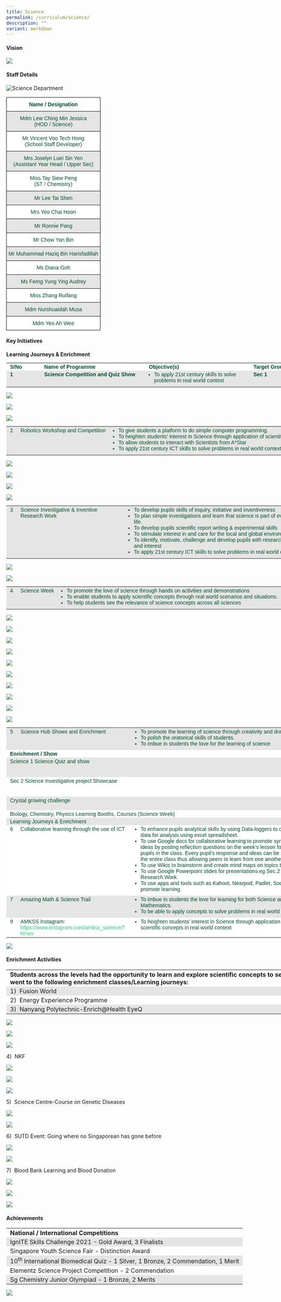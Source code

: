 ```yaml
---
title: Science
permalink: /curriculum/science/
description: ""
variant: markdown
---
```

#### Vision

![](/images/Science_Vision.jpg)

#### Staff Details

![Science Department](/images/2023%20Department%20photos/science%20department%202.jpg)

<style type="text/css">
.tg  {border-collapse:collapse;border-spacing:0;}
.tg td{border-color:black;border-style:solid;border-width:1px;font-family:Arial, sans-serif;font-size:14px;
  overflow:hidden;padding:10px 5px;word-break:normal;}
.tg th{border-color:black;border-style:solid;border-width:1px;font-family:Arial, sans-serif;font-size:14px;
  font-weight:normal;overflow:hidden;padding:10px 5px;word-break:normal;}
.tg .tg-74pa{background-color:#FFF;color:#004D2E;font-weight:bold;text-align:center;vertical-align:middle}
.tg .tg-t70x{background-color:#E5E5E5;color:#004D2E;text-align:center;vertical-align:top}
.tg .tg-fi1r{background-color:#FFF;color:#004D2E;text-align:center;vertical-align:top}
.tg .tg-wpup{background-color:#FFF;color:#004D2E;text-align:center;vertical-align:middle}
.tg .tg-bapb{background-color:#E5E5E5;color:#004D2E;text-align:center;vertical-align:middle}
</style>
<table class="tg">
<thead>
  <tr>
    <th class="tg-74pa"><span style="font-weight:700">Name / Designation</span></th>
  </tr>
</thead>
<tbody>
  <tr>
    <td class="tg-t70x"><span style="font-weight:400;color:#004D2E">Mdm Lew Ching Min Jessica</span><br><span style="font-weight:400;color:#004D2E">(HOD / Science)</span></td>
  </tr>
  <tr>
    <td class="tg-fi1r"><span style="font-weight:400;color:#004D2E">Mr Vincent Voo Tech Hong</span><br><span style="font-weight:400;color:#004D2E">(School Staff Developer)</span></td>
  </tr>
 
  <tr>
    <td class="tg-t70x"><span style="font-weight:400;color:#004D2E">Mrs Joselyn Luei Sin Yen</span><br><span style="font-weight:400;color:#004D2E">(Assistant Year Head / Upper Sec)</span></td>
  </tr>
  <tr>
    <td class="tg-fi1r"><span style="font-weight:400;color:#004D2E">Miss Tay Siew Peng</span><br><span style="font-weight:400;color:#004D2E">(ST / Chemistry)</span></td>
  </tr>
  <tr>
    <td class="tg-bapb">Mr Lee Tai Shen</td>
  </tr>
  <tr>
    <td class="tg-wpup">Mrs Yeo Chai Hoon</td>
  </tr>
  <tr>
    <td class="tg-bapb">Mr Ronnie Pang</td>
  </tr>
  
  <tr>
    <td class="tg-wpup">Mr Chow Yan Bin</td>
  </tr>
  <tr>
    <td class="tg-bapb">Mr Muhammad Haziq Bin Harisfadillah</td>
  </tr>
  <tr>
    <td class="tg-wpup">Ms Diana Goh </td>
  </tr>
  
  <tr>
    <td class="tg-bapb">Ms Ferng Yung Ying Audrey</td>
  </tr>
  <tr>
    <td class="tg-wpup">Miss Zhang Ruifang</td>
  </tr>
  
  
  <tr>
    <td class="tg-bapb">Mdm Nurshuaidah Musa</td>
  </tr>
  <tr>
    <td class="tg-wpup">Mdm Yeo Ah Wee</td>
  </tr>
</tbody>
</table>

#### Key Initiatives

**Learning Journeys &amp; Enrichment**

  

<table class="iveo_table ives_tab_modern2 ive_eobj_center" style="margin: auto; outline: 0px; padding: 0px; border-collapse: collapse; clear: both; border: none; color: rgb(0, 77, 46); font-family: Outfit, sans-serif; font-size: 14px; font-style: normal; font-variant-ligatures: normal; font-variant-caps: normal; font-weight: 400; letter-spacing: normal; orphans: 2; text-align: left; text-transform: none; white-space: normal; widows: 2; word-spacing: 0px; -webkit-text-stroke-width: 0px; background-color: rgb(255, 255, 255); text-decoration-thickness: initial; text-decoration-style: initial; text-decoration-color: initial; width: 920px;"><tbody style="margin: 0px; outline: 0px; padding: 0px;"><tr style="margin: 0px; outline: 0px; padding: 0px;"><td width="80px" style="margin: 0px; outline: 0px; padding: 2px 10px; text-align: left;"><strong style="margin: 0px; outline: 0px; padding: 0px;">S/No</strong><br style="margin: 0px; outline: 0px; padding: 0px;"></td><td width="300px" style="margin: 0px; outline: 0px; padding: 2px 10px; text-align: left;"><strong style="margin: 0px; outline: 0px; padding: 0px;">Name of Programme</strong><br style="margin: 0px; outline: 0px; padding: 0px;"></td><td width="300px" style="margin: 0px; outline: 0px; padding: 2px 10px; text-align: left;"><strong style="margin: 0px; outline: 0px; padding: 0px;">Objective(s)</strong><br style="margin: 0px; outline: 0px; padding: 0px;"></td><td width="300px" style="margin: 0px; outline: 0px; padding: 2px 10px; text-align: left;"><strong style="margin: 0px; outline: 0px; padding: 0px;">Target Group</strong><br style="margin: 0px; outline: 0px; padding: 0px;"></td></tr><tr style="margin: 0px; outline: 0px; padding: 0px; background-color: rgb(229, 229, 229);"><td valign="top" style="margin: 0px; outline: 0px; padding: 2px 10px; text-align: left;"><strong style="margin: 0px; outline: 0px; padding: 0px;">1</strong><br style="margin: 0px; outline: 0px; padding: 0px;"></td><td valign="top" style="margin: 0px; outline: 0px; padding: 2px 10px; text-align: left;"><strong style="margin: 0px; outline: 0px; padding: 0px;">Science Competition and Quiz Show</strong><br style="margin: 0px; outline: 0px; padding: 0px;"></td><td valign="top" style="margin: 0px; outline: 0px; padding: 2px 10px; text-align: left;"><ul style="margin: 0px 0px 0.5em 1em; outline: 0px; padding: 0px;"><li style="margin: 0px; outline: 0px; padding: 0px;">To apply 21st century skills to solve problems in real world context</li></ul></td><td valign="top" style="margin: 0px; outline: 0px; padding: 2px 10px; text-align: left;"><strong style="margin: 0px; outline: 0px; padding: 0px;">Sec 1</strong></td></tr></tbody></table>

![](/images/science_competition%201.jpg)

![](/images/science_competition%202.jpg)

![](/images/science_competition%203.jpg)

<table class="iveo_table ives_tab_modern2 ive_eobj_center" style="margin: auto; outline: 0px; padding: 0px; border-collapse: collapse; clear: both; border: none; color: rgb(0, 77, 46); font-family: Outfit, sans-serif; font-size: 14px; font-style: normal; font-variant-ligatures: normal; font-variant-caps: normal; font-weight: 400; letter-spacing: normal; orphans: 2; text-align: left; text-transform: none; white-space: normal; widows: 2; word-spacing: 0px; -webkit-text-stroke-width: 0px; background-color: rgb(255, 255, 255); text-decoration-thickness: initial; text-decoration-style: initial; text-decoration-color: initial; width: 920px;"><tbody style="margin: 0px; outline: 0px; padding: 0px;"><tr style="margin: 0px; outline: 0px; padding: 0px; background-color: rgb(229, 229, 229);"><td valign="top" style="margin: 0px; outline: 0px; padding: 2px 10px; text-align: left;">2<br style="margin: 0px; outline: 0px; padding: 0px;"></td><td valign="top" style="margin: 0px; outline: 0px; padding: 2px 10px; text-align: left;">Robotics Workshop and Competition<br style="margin: 0px; outline: 0px; padding: 0px;"></td><td valign="top" style="margin: 0px; outline: 0px; padding: 2px 10px; text-align: left;"><ul style="margin: 0px 0px 0.5em 1em; outline: 0px; padding: 0px;"><li style="margin: 0px; outline: 0px; padding: 0px;">To give students a platform to do simple computer programming.</li><li style="margin: 0px; outline: 0px; padding: 0px;">To heighten students’ interest in Science through application of scientific concepts.</li><li style="margin: 0px; outline: 0px; padding: 0px;">To allow students to interact with Scientists from A*Star</li><li style="margin: 0px; outline: 0px; padding: 0px;">To apply 21st century ICT skills to solve problems in real world context</li></ul></td><td valign="top" style="margin: 0px; outline: 0px; padding: 2px 10px; text-align: left;">Sec 1</td></tr></tbody></table>

![](/images/robotics_1.jpg)

![](/images/robotics_2.jpg)

![](/images/robotics_3.jpg)

![](/images/robotics_4.jpg)

<table class="iveo_table ives_tab_modern2 ive_eobj_center" style="margin: auto; outline: 0px; padding: 0px; border-collapse: collapse; clear: both; border: none; color: rgb(0, 77, 46); font-family: Outfit, sans-serif; font-size: 14px; font-style: normal; font-variant-ligatures: normal; font-variant-caps: normal; font-weight: 400; letter-spacing: normal; orphans: 2; text-align: left; text-transform: none; white-space: normal; widows: 2; word-spacing: 0px; -webkit-text-stroke-width: 0px; background-color: rgb(255, 255, 255); text-decoration-thickness: initial; text-decoration-style: initial; text-decoration-color: initial; width: 920px;"><tbody style="margin: 0px; outline: 0px; padding: 0px;"><tr style="margin: 0px; outline: 0px; padding: 0px; background-color: rgb(229, 229, 229);"><td valign="top" style="margin: 0px; outline: 0px; padding: 2px 10px; text-align: left;">3<br style="margin: 0px; outline: 0px; padding: 0px;"></td><td valign="top" style="margin: 0px; outline: 0px; padding: 2px 10px; text-align: left;">Science Investigative &amp; Inventive Research Work<br style="margin: 0px; outline: 0px; padding: 0px;"></td><td valign="top" style="margin: 0px; outline: 0px; padding: 2px 10px; text-align: left;"><ul style="margin: 0px 0px 0.5em 1em; outline: 0px; padding: 0px;"><li style="margin: 0px; outline: 0px; padding: 0px;">To develop pupils skills of inquiry, initiative and inventiveness</li><li style="margin: 0px; outline: 0px; padding: 0px;">To plan simple investigations and learn that science is part of everyday life.</li><li style="margin: 0px; outline: 0px; padding: 0px;">To develop pupils scientific report writing &amp; experimental skills</li><li style="margin: 0px; outline: 0px; padding: 0px;">To stimulate interest in and care for the local and global environment</li><li style="margin: 0px; outline: 0px; padding: 0px;">To identify, motivate, challenge and develop pupils with research potential and interest</li><li style="margin: 0px; outline: 0px; padding: 0px;">To apply 21st century ICT skills to solve problems in real world context</li></ul></td><td valign="top" style="margin: 0px; outline: 0px; padding: 2px 10px; text-align: left;">Sec 2E / NA/NT</td></tr></tbody></table>

![](/images/science%20investigative_1.png)

![](/images/science%20investigative_2.jpg)

<table class="iveo_table ives_tab_modern2 ive_eobj_center" style="margin: auto; outline: 0px; padding: 0px; border-collapse: collapse; clear: both; border: none; color: rgb(0, 77, 46); font-family: Outfit, sans-serif; font-size: 14px; font-style: normal; font-variant-ligatures: normal; font-variant-caps: normal; font-weight: 400; letter-spacing: normal; orphans: 2; text-align: left; text-transform: none; white-space: normal; widows: 2; word-spacing: 0px; -webkit-text-stroke-width: 0px; background-color: rgb(255, 255, 255); text-decoration-thickness: initial; text-decoration-style: initial; text-decoration-color: initial; width: 920px;"><tbody style="margin: 0px; outline: 0px; padding: 0px;"><tr style="margin: 0px; outline: 0px; padding: 0px; background-color: rgb(229, 229, 229);"><td valign="top" style="margin: 0px; outline: 0px; padding: 2px 10px; text-align: left;">4<br style="margin: 0px; outline: 0px; padding: 0px;"></td><td valign="top" style="margin: 0px; outline: 0px; padding: 2px 10px; text-align: left;">Science Week<br style="margin: 0px; outline: 0px; padding: 0px;"></td><td valign="top" style="margin: 0px; outline: 0px; padding: 2px 10px; text-align: left;"><ul style="margin: 0px 0px 0.5em 1em; outline: 0px; padding: 0px;"><li style="margin: 0px; outline: 0px; padding: 0px;">To promote the love of science through hands on activities and demonstrations</li><li style="margin: 0px; outline: 0px; padding: 0px;">To enable students to apply scientific concepts through real world scenarios and situations.</li><li style="margin: 0px; outline: 0px; padding: 0px;">To help students see the relevance of science concepts across all sciences</li></ul></td><td valign="top" style="margin: 0px; outline: 0px; padding: 2px 10px; text-align: left;">All Levels</td></tr></tbody></table>

![](/images/science%20week_1.jpg)

![](/images/science%20week_2.jpg)

![](/images/science%20week_3.jpg)

![](/images/science%20week_4.jpg)

![](/images/science%20week_5.jpg)

![](/images/science%20week_6.jpg)

![](/images/science%20week_7.jpg)

![](/images/science%20week_8.jpg)

![](/images/science%20week_9.jpg)

![](/images/science%20week_10.jpg)

<table class="iveo_table ives_tab_modern2 ive_eobj_center" style="margin: auto; outline: 0px; padding: 0px; border-collapse: collapse; clear: both; border: none; color: rgb(0, 77, 46); font-family: Outfit, sans-serif; font-size: 14px; font-style: normal; font-variant-ligatures: normal; font-variant-caps: normal; font-weight: 400; letter-spacing: normal; orphans: 2; text-align: left; text-transform: none; white-space: normal; widows: 2; word-spacing: 0px; -webkit-text-stroke-width: 0px; background-color: rgb(255, 255, 255); text-decoration-thickness: initial; text-decoration-style: initial; text-decoration-color: initial; width: 920px;"><tbody style="margin: 0px; outline: 0px; padding: 0px;"><tr style="margin: 0px; outline: 0px; padding: 0px; background-color: rgb(229, 229, 229);"><td valign="top" style="margin: 0px; outline: 0px; padding: 2px 10px; text-align: left;">5<br style="margin: 0px; outline: 0px; padding: 0px;"></td><td valign="top" style="margin: 0px; outline: 0px; padding: 2px 10px; text-align: left;">Science Hub Shows and Enrichment<br style="margin: 0px; outline: 0px; padding: 0px;"></td><td valign="top" style="margin: 0px; outline: 0px; padding: 2px 10px; text-align: left;"><ul style="margin: 0px 0px 0.5em 1em; outline: 0px; padding: 0px;"><li style="margin: 0px; outline: 0px; padding: 0px;">To promote the learning of science through creativity and drama.</li><li style="margin: 0px; outline: 0px; padding: 0px;">To polish the oratorical skills of students.</li><li style="margin: 0px; outline: 0px; padding: 0px;">To imbue in students the love for the learning of science</li></ul></td><td style="margin: 0px; outline: 0px; padding: 2px 10px; text-align: left;"><br style="margin: 0px; outline: 0px; padding: 0px;"></td></tr><tr style="margin: 0px; outline: 0px; padding: 0px;"><td colspan="3" width="504" valign="top" style="margin: 0px; outline: 0px; padding: 2px 10px; text-align: left;"><strong style="margin: 0px; outline: 0px; padding: 0px;">Enrichment / Show</strong><br style="margin: 0px; outline: 0px; padding: 0px;"></td><td valign="top" style="margin: 0px; outline: 0px; padding: 2px 10px; text-align: left;"><strong style="margin: 0px; outline: 0px; padding: 0px;">Target</strong><br style="margin: 0px; outline: 0px; padding: 0px;"></td></tr><tr style="margin: 0px; outline: 0px; padding: 0px; background-color: rgb(229, 229, 229);"><td colspan="3" width="504" valign="top" style="margin: 0px; outline: 0px; padding: 2px 10px; text-align: left;">Science 1 Science Quiz and show<br style="margin: 0px; outline: 0px; padding: 0px;"></td><td valign="top" style="margin: 0px; outline: 0px; padding: 2px 10px; text-align: left;">Secondary 3E and 3NA Students<br style="margin: 0px; outline: 0px; padding: 0px;"></td></tr><tr style="margin: 0px; outline: 0px; padding: 0px;"><td colspan="3" width="504" valign="top" style="margin: 0px; outline: 0px; padding: 2px 10px; text-align: left;">Sec 2 Science Investigative project Showcase<br style="margin: 0px; outline: 0px; padding: 0px;"></td><td valign="top" style="margin: 0px; outline: 0px; padding: 2px 10px; text-align: left;">Secondary 2E and 2NA students<br style="margin: 0px; outline: 0px; padding: 0px;"></td></tr><tr style="margin: 0px; outline: 0px; padding: 0px; background-color: rgb(229, 229, 229);"><td colspan="3" width="504" valign="top" style="margin: 0px; outline: 0px; padding: 2px 10px; text-align: left;">Crystal growing challenge<br style="margin: 0px; outline: 0px; padding: 0px;"></td><td valign="top" style="margin: 0px; outline: 0px; padding: 2px 10px; text-align: left;">Secondary 3 Students<br style="margin: 0px; outline: 0px; padding: 0px;"></td></tr><tr style="margin: 0px; outline: 0px; padding: 0px;"><td colspan="3" width="504" valign="top" style="margin: 0px; outline: 0px; padding: 2px 10px; text-align: left;">Biology, Chemistry, Physics Learning Booths, Courses (Science Week)<br style="margin: 0px; outline: 0px; padding: 0px;"></td><td valign="top" style="margin: 0px; outline: 0px; padding: 2px 10px; text-align: left;">Secondary 1-5<br style="margin: 0px; outline: 0px; padding: 0px;"></td></tr><tr style="margin: 0px; outline: 0px; padding: 0px; background-color: rgb(229, 229, 229);"><td colspan="3" width="504" valign="top" style="margin: 0px; outline: 0px; padding: 2px 10px; text-align: left;">Learning Journeys &amp; Enrichment<br style="margin: 0px; outline: 0px; padding: 0px;"></td><td valign="top" style="margin: 0px; outline: 0px; padding: 2px 10px; text-align: left;">Secondary 1-5<br style="margin: 0px; outline: 0px; padding: 0px;"></td></tr><tr style="margin: 0px; outline: 0px; padding: 0px;"><td valign="top" style="margin: 0px; outline: 0px; padding: 2px 10px; text-align: left;">6<br style="margin: 0px; outline: 0px; padding: 0px;"></td><td valign="top" style="margin: 0px; outline: 0px; padding: 2px 10px; text-align: left;">Collaborative learning through the use of ICT<br style="margin: 0px; outline: 0px; padding: 0px;"></td><td valign="top" style="margin: 0px; outline: 0px; padding: 2px 10px; text-align: left;"><ul style="margin: 0px 0px 0.5em 1em; outline: 0px; padding: 0px;"><li style="margin: 0px; outline: 0px; padding: 0px;">To enhance pupils analytical skills by using Data-loggers to collect data for analysis using excel spreadsheet.</li><li style="margin: 0px; outline: 0px; padding: 0px;">To use Google docs for collaborative learning to promote synthesis of ideas by posting reflection questions on the week’s lesson for all pupils in the class. Every pupil’s response and ideas can be seen by the entire class thus allowing peers to learn from one another.</li><li style="margin: 0px; outline: 0px; padding: 0px;">To use Wikis to brainstorm and create mind maps on topics taught.</li><li style="margin: 0px; outline: 0px; padding: 0px;">To use Google Powerpoint slides for presentations.eg Sec.2 Science Research Work.</li><li style="margin: 0px; outline: 0px; padding: 0px;">To use apps and tools such as Kahoot, Nearpod, Padlet, Socrative to promote learning.</li></ul></td><td valign="top" style="margin: 0px; outline: 0px; padding: 2px 10px; text-align: left;">All Levels<br style="margin: 0px; outline: 0px; padding: 0px;"></td></tr><tr style="margin: 0px; outline: 0px; padding: 0px; background-color: rgb(229, 229, 229);"><td valign="top" style="margin: 0px; outline: 0px; padding: 2px 10px; text-align: left;">7<br style="margin: 0px; outline: 0px; padding: 0px;"></td><td valign="top" style="margin: 0px; outline: 0px; padding: 2px 10px; text-align: left;">Amazing Math &amp; Science Trail<br style="margin: 0px; outline: 0px; padding: 0px;"></td><td valign="top" style="margin: 0px; outline: 0px; padding: 2px 10px; text-align: left;"><ul style="margin: 0px 0px 0.5em 1em; outline: 0px; padding: 0px;"><li style="margin: 0px; outline: 0px; padding: 0px;">To imbue in students the love for learning for both Science and Mathematics.</li><li style="margin: 0px; outline: 0px; padding: 0px;">To be able to apply concepts to solve problems in real world context.</li></ul></td><td valign="top" style="margin: 0px; outline: 0px; padding: 2px 10px; text-align: left;">Sec 3E<br style="margin: 0px; outline: 0px; padding: 0px;"></td></tr><tr style="margin: 0px; outline: 0px; padding: 0px;"><td valign="top" style="margin: 0px; outline: 0px; padding: 2px 10px; text-align: left;">9<br style="margin: 0px; outline: 0px; padding: 0px;"></td><td valign="top" style="margin: 0px; outline: 0px; padding: 2px 10px; text-align: left;">AMKSS Instagram:<br style="margin: 0px; outline: 0px; padding: 0px;"><a href="https://www.instagram.com/amkss_science/?hl=en" target="_blank" style="margin: 0px; outline: 0px; padding: 0px; color: rgb(49, 196, 125); text-decoration: none;">https://www.instagram.com/amkss_science/?hl=en</a><br style="margin: 0px; outline: 0px; padding: 0px;"></td><td valign="top" style="margin: 0px; outline: 0px; padding: 2px 10px; text-align: left;"><ul style="margin: 0px 0px 0.5em 1em; outline: 0px; padding: 0px;"><li style="margin: 0px; outline: 0px; padding: 0px;">To heighten students’ interest in Science through application of scientific concepts in real world context</li></ul></td><td valign="top" style="margin: 0px; outline: 0px; padding: 2px 10px; text-align: left;">All Levels</td></tr></tbody></table>

![](/images/science%20department%20instagram.jpg)

#### Enrichment Activities

<table class="iveo_table ives_tab_modern2 ive_eobj_center" style="margin: auto; outline: 0px; padding: 0px; border-collapse: collapse; clear: both; border: none; width: 920px;"><tbody style="margin: 0px; outline: 0px; padding: 0px;"><tr style="margin: 0px; outline: 0px; padding: 0px;"><td style="margin: 0px; outline: 0px; padding: 2px 10px; text-align: left;"><strong style="margin: 0px; outline: 0px; padding: 0px;">Students across the levels had the opportunity to learn and explore scientific concepts to see their relevance and went to the following enrichment classes/Learning journeys:</strong><br style="margin: 0px; outline: 0px; padding: 0px;"></td></tr><tr style="margin: 0px; outline: 0px; padding: 0px; background-color: rgb(229, 229, 229);"><td style="margin: 0px; outline: 0px; padding: 2px 10px; text-align: left;">1)&nbsp; Fusion World<br style="margin: 0px; outline: 0px; padding: 0px;"></td></tr><tr style="margin: 0px; outline: 0px; padding: 0px;"><td style="margin: 0px; outline: 0px; padding: 2px 10px; text-align: left;">2)&nbsp; Energy Experience Programme<br style="margin: 0px; outline: 0px; padding: 0px;"></td></tr><tr style="margin: 0px; outline: 0px; padding: 0px; background-color: rgb(229, 229, 229);"><td style="margin: 0px; outline: 0px; padding: 2px 10px; text-align: left;">3)&nbsp; Nanyang Polytechnic-Enrich@Health EyeQ</td></tr></tbody></table>

![](/images/enrichment_activities%201.jpg)

![](/images/enrichment_activities%202.jpg)

![](/images/enrichment_activities%203.jpg)

4)&nbsp; NKF

![](/images/enrichment_activities%204.jpg)

![](/images/enrichment_activities%205.jpg)

![](/images/enrichment_activities%206.jpg)

5)&nbsp; Science Centre-Course on Genetic Diseases

![](/images/enrichment_activities%207.jpg)

![](/images/enrichment_activities%208.jpg)

6)&nbsp; SUTD Event: Going where no Singaporean has gone before

![](/images/enrichment_activities%209.jpg)

![](/images/enrichment_activities%2010.jpg)

7)&nbsp; Blood Bank Learning and Blood Donation

![](/images/enrichment_activities%2011.jpg)

![](/images/enrichment_activities%2012.jpg)

![](/images/enrichment_activities%2013.jpg)

#### Achievements

<table class="iveo_table ives_tab_modern2 ive_eobj_center" style="margin: auto; outline: 0px; padding: 0px; border-collapse: collapse; clear: both; border: none; width: 920px;"><tbody style="margin: 0px; outline: 0px; padding: 0px;"><tr style="margin: 0px; outline: 0px; padding: 0px;"><td style="margin: 0px; outline: 0px; padding: 2px 10px; text-align: left;"><strong style="margin: 0px; outline: 0px; padding: 0px;">National / International Competitions</strong><br style="margin: 0px; outline: 0px; padding: 0px;"></td></tr><tr style="margin: 0px; outline: 0px; padding: 0px; background-color: rgb(229, 229, 229);"><td style="margin: 0px; outline: 0px; padding: 2px 10px; text-align: left;">IgnITE Skills Challenge 2021 - Gold Award, 3 Finalists<br style="margin: 0px; outline: 0px; padding: 0px;"></td></tr><tr style="margin: 0px; outline: 0px; padding: 0px;"><td style="margin: 0px; outline: 0px; padding: 2px 10px; text-align: left;">Singapore Youth Science Fair - Distinction Award<br style="margin: 0px; outline: 0px; padding: 0px;"></td></tr><tr style="margin: 0px; outline: 0px; padding: 0px; background-color: rgb(229, 229, 229);"><td style="margin: 0px; outline: 0px; padding: 2px 10px; text-align: left;">10<sup style="margin: 0px; outline: 0px; padding: 0px;">th</sup><span>&nbsp;</span>International Biomedical Quiz - 1 Silver, 1 Bronze, 2 Commendation, 1 Merit<br style="margin: 0px; outline: 0px; padding: 0px;"></td></tr><tr style="margin: 0px; outline: 0px; padding: 0px;"><td style="margin: 0px; outline: 0px; padding: 2px 10px; text-align: left;">Elementz Science Project Competition - 2 Commendation<br style="margin: 0px; outline: 0px; padding: 0px;"></td></tr><tr style="margin: 0px; outline: 0px; padding: 0px; background-color: rgb(229, 229, 229);"><td style="margin: 0px; outline: 0px; padding: 2px 10px; text-align: left;">Sg Chemistry Junior Olympiad - 1 Bronze, 2 Merits</td></tr></tbody></table>

![](/images/achievements.jpg)